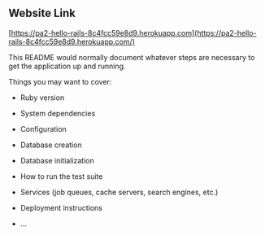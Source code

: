 ## Website Link

[https://pa2-hello-rails-8c4fcc59e8d9.herokuapp.com](https://pa2-hello-rails-8c4fcc59e8d9.herokuapp.com/)

This README would normally document whatever steps are necessary to get the
application up and running.

Things you may want to cover:

* Ruby version

* System dependencies

* Configuration

* Database creation

* Database initialization

* How to run the test suite

* Services (job queues, cache servers, search engines, etc.)

* Deployment instructions

* ...
